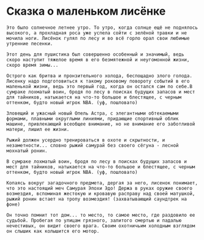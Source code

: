 ﻿Сказка о маленьком лисёнке
===============

	Это было солнечное летнее утро. То утро, когда солнце ещё не поднялось высокого, а прохладная роса уже успела сойти с зелёной травки и не мочила ноги. Лисёнок гулял по лесу и во всё горло орал свои любимые утренние песенки.

	Этот день для пушистика был совершенно особенный и значимый, ведь скоро наступит тяжелое время в его безмятежной и неугомонной жизни, скоро время зимы...

	Острого как бритва и пронзительного холода, беспощадно злого голода. Лисенку надо подготовиться к такому роковому повороту событий в его маленькой жизни, ведь это первый год, когда он остался сам по себе.В сумраке лохматый воин, бродя по лесу в поисках будущих запасов и мест для тайников, натыкается на что-то большое и блестящее, с черным оттенком, будто новый игрок NBA. (уф, пошловато)

	Зловещий и ужасный новый Опель Астра, с элегантными обтекаемыми формами, плавными округлыми линиями, придающие спортивный облик машине, привлекающий всеобщее внимание, но не внимание его заботливой матери, лишил ее жизни.

	Рыжий должен усердно тренироваться в охоте и скрытности, и незаметности... словно рыжий самурай без своего сёгуна - лесной мохнатый ронин.

	В сумраке лохматый воин, бродя по лесу в поисках будущих запасов и мест для тайников, натыкается на что-то большое и блестящее, с черным оттенком, будто новый игрок NBA. (уф, пошловато)

	Копаясь вокруг загадочного предмета, дергая за него, лисенок понимает, что это настоящий меч Самурая Эпохи Эдо! Держа в руках оружие своего возмездия, вспоминая жестокую и кровавую расправу над своей матушкой, рыжий ронин встает на тропу возмездия! (захватывающий саундтрек на фоне)

	Он точно помнит тот дом... то место, то самое место, где раздовило ее судьбой. Пробегая по улицам грязного, залитого смертью и падалью нечестивых, он видит своего врага. Своим охотничьим холодным взглядом он слышик как колышится его мотор.




